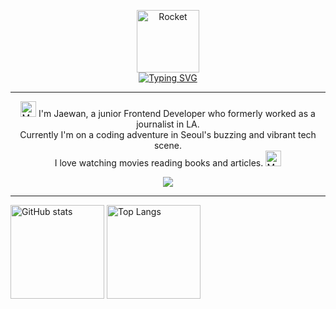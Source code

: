 
<p align="center">
  <img src="https://raw.githubusercontent.com/Tarikul-Islam-Anik/Animated-Fluent-Emojis/master/Emojis/Travel%20and%20places/Rocket.png" alt="Rocket" width="100" height="100" />
<br/>
  <a href="https://git.io/typing-svg"><img src="https://readme-typing-svg.demolab.com?font=Poppins&weight=500&size=30&pause=1000&color=1A28AECA&center=true&vCenter=true&width=435&lines=Hello+World!" alt="Typing SVG" /></a>  
</p>

<hr/>

<p align="center">
  <img src="https://raw.githubusercontent.com/Tarikul-Islam-Anik/Animated-Fluent-Emojis/master/Emojis/People%20with%20activities/Man%20Bouncing%20Ball%20Light%20Skin%20Tone.png" alt="Man Bouncing Ball Light Skin Tone" width="25" height="25"/> 
I'm Jaewan, a junior Frontend Developer who formerly worked as a journalist in LA. <br/>
Currently I'm on a coding adventure in Seoul's buzzing and vibrant tech scene. <br/>
I love watching movies reading books and articles. <img src="https://raw.githubusercontent.com/Tarikul-Islam-Anik/Animated-Fluent-Emojis/master/Emojis/People%20with%20activities/Man%20Bouncing%20Ball%20Light%20Skin%20Tone.png" alt="Man Bouncing Ball Light Skin Tone" width="25" height="25"/> 
</p>


<p align="center">
  <a href="https://skillicons.dev">
    <img src="https://skillicons.dev/icons?i=react,javascript,ts,nodejs,py" />
  </a>
</p>


<hr />

<div>  
  <img src="https://github-readme-stats.vercel.app/api?username=jamieecode&show_icons=true&theme=tokyonight&hide=stars,contribs&count_private=true" alt="GitHub stats" style="height: 150px" />
  <img src="https://github-readme-stats.vercel.app/api/top-langs/?username=jamieecode&layout=compact&theme=tokyonight&hide=ruby,c,assembly,m4" alt="Top Langs" style="height: 150px" />
</div>

<!---
jamieecode/jamieecode is a ✨ special ✨ repository because its `README.md` (this file) appears on your GitHub profile.
You can click the Preview link to take a look at your changes.
--->
